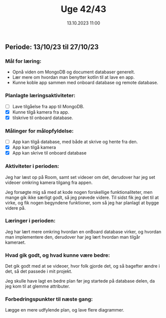 ﻿---
title: Uge 42/43
date: 13.10.2023 11:00
categories: [Projekt]
tags: [læringsplan]
---
## Periode: 13/10/23 til 27/10/23

### Mål for læring:
- Opnå viden om MongoDB og document databaser generelt.
- Lær mere om hvordan man benytter kotlin til at lave en app.
- Kunne koble app sammen med onboard database og remote database.

### Planlagte læringsaktiviteter:
- [ ] Lave tilgåelse fra app til MongoDB.
- [x] Kunne tilgå kamera fra app.
- [x] tilskrive til onboard database.

### Målinger for målopfyldelse:
- [ ] App kan tilgå database, med både at skrive og hente fra den.
- [x] App kan tilgå kamera
- [x] App kan skrive til onboard database

### Aktiviteter i perioden:
Jeg har læst op på Room, samt set videoer om det, derudover har jeg set videoer omkring kamera tilgang fra appen.

Jeg forsøgte mig så med at kode nogen forskellige funktionaliteter, men mange gik ikke særligt godt, så jeg prøvede videre.
Til sidst fik jeg det til at virke, og fik nogen begyndene funktioner, som så jeg har planlagt at bygge videre på.

### Læringer i perioden:
Jeg har lært mere omkring hvordan en onBoard database virker, og hvordan man implementere den, derudover har jeg lært hvordan man tilgår kameraet.


### Hvad gik godt, og hvad kunne være bedre:
Det gik godt med at se videoer, hvor folk gjorde det, og så bagefter ændre i det, så det passede i mit projekt.

Jeg skulle have lagt en bedre plan før jeg startede på database delen, da jeg kom til at glemme attributer.

### Forbedringspunkter til næste gang:
Lægge en mere udfylende plan, og lave flere diagrammer.
